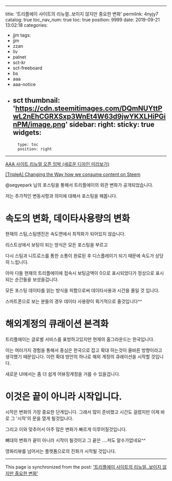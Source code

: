 
---
title: '트리플에이 사이트의 리뉴얼..보이지 않지만 중요한 변화'
permlink: 4nyjy7
catalog: true
toc_nav_num: true
toc: true
position: 9999
date: 2019-09-21 13:02:18
categories:
- jjm
tags:
- jjm
- zzan
- liv
- palnet
- sct-kr
- sct-freeboard
- bs
- aaa
- aaa-notice
- sct
thumbnail: 'https://cdn.steemitimages.com/DQmNUYttPwL2nEhCGRXSxp3WnEt4W63d9jwYKXLHiPGinPM/image.png'
sidebar:
    right:
        sticky: true
widgets:
    -
        type: toc
        position: right
---


[AAA 사이트 리뉴얼 오픈 임박 (새로운 디자인 미리보기)](https://steemit.com/aaa/@segyepark/5z5g44-aaa)

[[TripleA] Changing the Way how we consume content on Steem](https://steemit.com/aaa/@jayplayco/triplea-changing-the-way-how-we-consume-content-on-steem)

@segyepark 님의 포스팅을 통해서 트리플에이의 외관 변화가 공개되었습니다.

저는 추가적인 변동사항과 의미에 대해서 포스팅을 해봅니다.

# 속도의 변화, 데이타사용량의 변화
현재의 스팀,스팀엔진은 속도면에서 최적화가 되어있지 않습니다.

리스트상에서 보팅이 되는 방식은 모든 포스팅을 부르고 

다시 스팀과 니트로스를 통한 소통이 완료된 후 디스플레이기 되기 때문에 속도가 상당히 느립니다.

아마 다들 현재의 트리플에이에 접속시 보팅금액이 0으로 표시되었다가 정상으로 표시되는 순간들을 보셨을겁니다.

모든 포스팅 데이타를 읽는 방식을 피함으로써 데이타사용과 시간을 줄일 것 입니다. 

스마트폰으로 보는 분들의 경우 데이타 사용량이 획기적으로 줄것입니다^^

# 해외계정의 큐래이션 본격화
트리플에이는 글로벌 서비스를 표방하고있지만 현재의 홈그라운드는 한국입니다.

이는 여러가지 경험을 통해서 중심은 한국으로 잡고 확대 하는것이 올바른 방향이라고 생각했기 때문입니다. 이런 확대 방안의 하나로 해외 계정의 큐래이션을 시작할 것입니다.  

새로운 UI에서는 좀 더 쉽게 어뷰징계정을 거를 수 있을겁니다.

# 이것은 끝이 아니라 시작입니다.

시작은 변화의 가장 중요한 단계입니다. 그래서 많이 준비했고 시간도 걸렸지만 이제 바로 그 '시작'의 문을 열게 될것입니다.

그리고 이와 맞추어서 아주 많은 변화가 빠르게 이루어질것입니다. 

뼈대의 변화가 끝이 아니라 시작이 될것이고 그 끝은 ....저도 알수가없네요^^

영화리뷰를 넘어서는  플랫폼으로의 진화가 시작될 것입니다.

- - -

This page is synchronized from the post: ['트리플에이 사이트의 리뉴얼..보이지 않지만 중요한 변화'](https://steemit.com/@virus707/4nyjy7)
